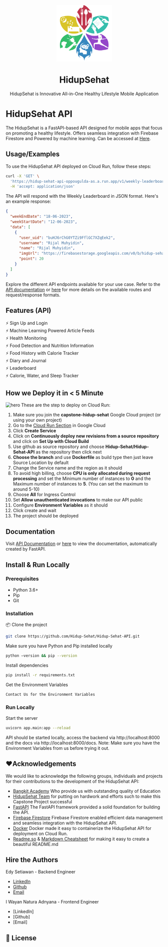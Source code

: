 <p align="center">
  <img width="180" src="https://raw.githubusercontent.com/Hidup-Sehat/.github/main/profile/Squared%20Icon%20Logo-100.jpg">
  <h1 align="center">HidupSehat</h1>
  <p align="center">HidupSehat is Innovative All-in-One Healthy Lifestyle Mobile Application</p>
</p>

# HidupSehat API

The HidupSehat is a FastAPI-based API designed for mobile apps that focus on promoting a healthy lifestyle. Offers seamless integration with Firebase Firestore and Powered by machine learning. Can be accessed at
[Here](https://hidup-sehat-api-oppougulda-as.a.run.app).

## Usage/Examples

To use the HidupSehat API deployed on Cloud Run, follow these steps:

```bash
curl -X 'GET' \
  'https://hidup-sehat-api-oppougulda-as.a.run.app/v1/weekly-leaderboard' \
  -H 'accept: application/json'
```

The API will respond with the Weekly Leaderboard in JSON format. Here's an example response:

```json
{
  "weekEndDate": "18-06-2023",
  "weekStartDate": "12-06-2023",
  "data": [
    {
      "user_uid": "buHJ6rChG0YTZi9FflGC7XZqEek2",
      "username": "Rijal Muhyidin",
      "name": "Rijal Muhyidin",
      "imgUrl": "https://firebasestorage.googleapis.com/v0/b/hidup-sehat-server.appspot.com/o/blank-profile.png?alt=media&token=416c3ef1-8c69-453c-b9c6-e35e390102b8&_gl=1*1z115oz*_ga*MjAzMzY5MDczOC4xNjg1MDM0NTY1*_ga_CW55HF8NVT*MTY4NjQxMTQyOC4yNC4xLjE2ODY0MTIyNjUuMC4wLjA.",
      "point": 20
    }
  ]
}
```

Explore the different API endpoints available for your use case. Refer to the [API documentation](https://hidup-sehat-api-oppougulda-as.a.run.app/docs) or [here](https://hidup-sehat-api-production.up.railway.app/docs) for more details on the available routes and request/response formats.

## Features (API)

⚡ Sign Up and Login\
⚡ Machine Learning Powered Article Feeds\
⚡ Health Monitoring\
⚡ Food Detection and Nutrition Information\
⚡ Food History with Calorie Tracker\
⚡ Diary and Journal\
⚡ Leaderboard\
⚡ Calorie, Water, and Sleep Tracker

## How we Deploy it in < 5 Minute

![hero](https://firebasestorage.googleapis.com/v0/b/hidup-sehat-server.appspot.com/o/cloudrun_deploy.png?alt=media&token=eb8efece-d119-48db-b948-a2a6517bf25a)
These are the step to deploy on Cloud Run:

1.  Make sure you join the **capstone-hidup-sehat** Google Cloud project (or using your own project)
2.  Go to the [Cloud Run Section](https://console.cloud.google.com/run) in Google Cloud
3.  Click **Create Service**
4.  Click on **Continuously deploy new revisions from a source repository** and click on **Set Up with Cloud Build**
5.  Use github as source repository and choose **Hidup-Sehat/Hidup-Sehat-API** as the repository then click next
6.  **Choose the branch** and use **Dockerfile** as build type then just leave Source Location by default
7.  Change the Service name and the region as it should
8.  To avoid high billing, choose **CPU is only allocated during request processing** and set the Minimum number of instances to **0** and the Maximum number of instances to **5**. (You can set the maximum to around 5-10)
9.  Choose **All** for Ingress Control
10. Set **Allow unauthenticated invocations** to make our API public
11. Configure **Environment Variables** as it should
12. Click create and wait
13. The project should be deployed

## Documentation

Visit [API Documentation](https://hidup-sehat-api-oppougulda-as.a.run.app/docs) or [here](https://hidup-sehat-api-production.up.railway.app/docs) to view the documentation, automatically created by FastAPI.

## Install & Run Locally

### Prerequisites

- Python 3.6+
- Pip
- Git

### Installation

📦 Clone the project

```bash
git clone https://github.com/Hidup-Sehat/Hidup-Sehat-API.git
```

Make sure you have Python and Pip installed locally

```bash
python –version && pip --version
```

Install dependencies

```bash
pip install -r requirements.txt
```

Get the Environment Variables

```bash
Contact Us for the Environment Variables
```

### Run Locally

Start the server

```bash
uvicorn app.main:app --reload
```

API should be started locally, access the backend via http://localhost:8000 and the docs via http://localhost:8000/docs.
Note: Make sure you have the Environment Variables from us before trying it out.

## ❤️Acknowledgements

We would like to acknowledge the following groups, individuals and projects for their contributions to the development of the HidupSehat API:

- [Bangkit Academy](https://grow.google/intl/id_id/bangkit/) Who provide us with outstanding quality of Education
- [HidupSehat Team](https://github.com/Hidup-Sehat#our-teams) for putting on hardwork and efforts such to make this Capstone Project successful
- [FastAPI](https://fastapi.tiangolo.com/) The FastAPI framework provided a solid foundation for building the API.
- [Firebase Firestore](https://firebase.google.com/) Firebase Firestore enabled efficient data management and seamless integration with the HidupSehat API.
- [Docker](https://www.docker.com/) Docker made it easy to containerize the HidupSehat API for deployment on Cloud Run.
- [Readme.so](https://readme.so) & [Markdown Cheatsheet](https://github.com/adam-p/markdown-here/wiki/Markdown-Cheatsheet) for making it easy to create a beautiful README.md

## Hire the Authors

Edy Setiawan - Backend Engineer

- [LinkedIn](https://www.linkedin.com/in/e-edsen/)
- [Github](https://github.com/e-edsen/)
- [Email](mailto:edy.setiawan213@gmail.com)

I Wayan Natura Adnyana - Frontend Engineer

- [LinkedIn]
- [Github]
- [Email]

## 📝 License

